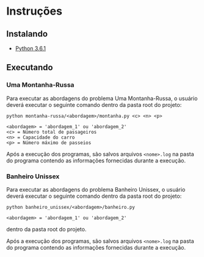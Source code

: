 # Instruções

## Instalando

* [Python 3.6.1](https://www.python.org/ftp/python/3.6.1/python-3.6.1.exe)

## Executando

### Uma Montanha-Russa

Para executar as abordagens do problema Uma Montanha-Russa, o usuário deverá executar o seguinte comando dentro da pasta root do projeto:

```
python montanha-russa/<abordagem>/montanha.py <c> <n> <p>

<abordagem> = 'abordagem_1' ou 'abordagem_2'
<c> = Número total de passageiros
<n> = Capacidade do carro
<p> = Número máximo de passeios
```

Após a execução dos programas, são salvos arquivos `<nome>.log` na pasta do programa contendo as informações fornecidas durante a execução.

### Banheiro Unissex

Para executar as abordagens do problema Banheiro Unissex, o usuário deverá executar o seguinte comando dentro da pasta root do projeto:

```
python banheiro_unissex/<abordagem>/banheiro.py

<abordagem> = 'abordagem_1' ou 'abordagem_2'
```

dentro da pasta root do projeto.

Após a execução dos programas, são salvos arquivos `<nome>.log` na pasta do programa contendo as informações fornecidas durante a execução.


